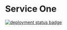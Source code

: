 # Service One

[![deployment status badge](https://badge-receiver-ewtifq52za-uc.a.run.app/badge/service-one.svg)](https://service-one-ewtifq52za-uc.a.run.app/)

